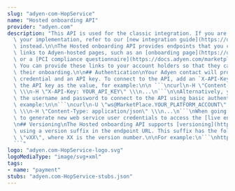 ```yaml
---
slug: "adyen-com-HopService"
name: "Hosted onboarding API"
provider: "adyen.com"
description: "This API is used for the classic integration. If you are just starting\
  \ your implementation, refer to our [new integration guide](https://docs.adyen.com/marketplaces-and-platforms)\
  \ instead.\n\nThe Hosted onboarding API provides endpoints that you can use to generate\
  \ links to Adyen-hosted pages, such as an [onboarding page](https://docs.adyen.com/marketplaces-and-platforms/classic/hosted-onboarding-page)\
  \ or a [PCI compliance questionnaire](https://docs.adyen.com/marketplaces-and-platforms/classic/platforms-for-partners).\
  \ You can provide these links to your account holders so that they can complete\
  \ their onboarding.\n\n## Authentication\nYour Adyen contact will provide your API\
  \ credential and an API key. To connect to the API, add an `X-API-Key` header with\
  \ the API key as the value, for example:\n\n ```\ncurl\n-H \"Content-Type: application/json\"\
  \ \\\n-H \"X-API-Key: YOUR_API_KEY\" \\\n...\n```\n\nAlternatively, you can use\
  \ the username and password to connect to the API using basic authentication. For\
  \ example:\n\n```\ncurl\n-U \"ws@MarketPlace.YOUR_PLATFORM_ACCOUNT\":\"YOUR_WS_PASSWORD\"\
  \ \\\n-H \"Content-Type: application/json\" \\\n...\n```\nWhen going live, you need\
  \ to generate new web service user credentials to access the [live endpoints](https://docs.adyen.com/development-resources/live-endpoints).\n\
  \n## Versioning\nThe Hosted onboarding API supports [versioning](https://docs.adyen.com/development-resources/versioning)\
  \ using a version suffix in the endpoint URL. This suffix has the following format:\
  \ \"vXX\", where XX is the version number.\n\nFor example:\n```\nhttps://cal-test.adyen.com/cal/services/Hop/v6/getOnboardingUrl\n\
  ```"
logo: "adyen.com-HopService-logo.svg"
logoMediaType: "image/svg+xml"
tags:
- name: "payment"
stubs: "adyen.com-HopService-stubs.json"
---
```

